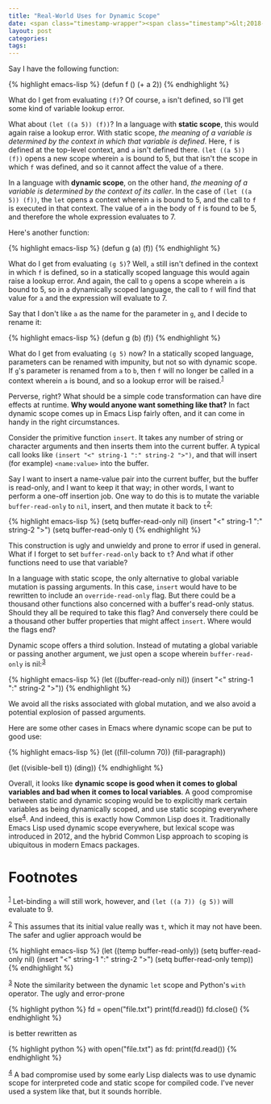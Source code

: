 ```yaml
---
title: "Real-World Uses for Dynamic Scope"
date: <span class="timestamp-wrapper"><span class="timestamp">&lt;2018-12-10 Mon&gt;</span></span>
layout: post
categories:
tags:
---
```

Say I have the following function:

{% highlight emacs-lisp %}
(defun f ()
  (+ a 2))
{% endhighlight %}

What do I get from evaluating `(f)`? Of course, `a` isn't defined, so I'll get some kind of variable lookup error.

What about `(let ((a 5)) (f))`? In a language with **static scope**, this would again raise a lookup error. With static scope, *the meaning of a variable is determined by the context in which that variable is defined*. Here, `f` is defined at the top-level context, and `a` isn't defined there. `(let ((a 5)) (f))` opens a new scope wherein `a` is bound to 5, but that isn't the scope in which `f` was defined, and so it cannot affect the value of `a` there.

In a language with **dynamic scope**, on the other hand, *the meaning of a variable is determined by the context of its caller*. In the case of `(let ((a 5)) (f))`, the `let` opens a context wherein `a` is bound to 5, and the call to `f` is executed in that context. The value of `a` in the body of `f` is found to be 5, and therefore the whole expression evaluates to 7.

Here's another function:

{% highlight emacs-lisp %}
(defun g (a)
  (f))
{% endhighlight %}

What do I get from evaluating `(g 5)`? Well, `a` still isn't defined in the context in which `f` is defined, so in a statically scoped language this would again raise a lookup error. And again, the call to `g` opens a scope wherein `a` is bound to 5, so in a dynamically scoped language, the call to `f` will find that value for `a` and the expression will evaluate to 7.

Say that I don't like `a` as the name for the parameter in `g`, and I decide to rename it:

{% highlight emacs-lisp %}
(defun g (b)
  (f))
{% endhighlight %}

What do I get from evaluating `(g 5)` now? In a statically scoped language, parameters can be renamed with impunity, but not so with dynamic scope. If `g`'s parameter is renamed from `a` to `b`, then `f` will no longer be called in a context wherein `a` is bound, and so a lookup error will be raised.<sup><a id="fnr.1" class="footref" href="#fn.1">1</a></sup>

Perverse, right? What should be a simple code transformation can have dire effects at runtime. **Why would anyone want something like that?** In fact dynamic scope comes up in Emacs Lisp fairly often, and it can come in handy in the right circumstances.

Consider the primitive function `insert`. It takes any number of string or character arguments and then inserts them into the current buffer. A typical call looks like `(insert "<" string-1 ":" string-2 ">")`, and that will insert (for example) `<name:value>` into the buffer.

Say I want to insert a name-value pair into the current buffer, but the buffer is read-only, and I want to keep it that way; in other words, I want to perform a one-off insertion job. One way to do this is to mutate the variable `buffer-read-only` to `nil`, insert, and then mutate it back to `t`<sup><a id="fnr.2" class="footref" href="#fn.2">2</a></sup>:

{% highlight emacs-lisp %}
(setq buffer-read-only nil)
(insert "<" string-1 ":" string-2 ">")
(setq buffer-read-only t)
{% endhighlight %}

This construction is ugly and unwieldy and prone to error if used in general. What if I forget to set `buffer-read-only` back to `t`? And what if other functions need to use that variable?

In a language with static scope, the only alternative to global variable mutation is passing arguments. In this case, `insert` would have to be rewritten to include an `override-read-only` flag. But there could be a thousand other functions also concerned with a buffer's read-only status. Should they all be required to take this flag? And conversely there could be a thousand other buffer properties that might affect `insert`. Where would the flags end?

Dynamic scope offers a third solution. Instead of mutating a global variable or passing another argument, we just open a scope wherein `buffer-read-only` is nil:<sup><a id="fnr.3" class="footref" href="#fn.3">3</a></sup>

{% highlight emacs-lisp %}
(let ((buffer-read-only nil))
  (insert "<" string-1 ":" string-2 ">"))
{% endhighlight %}

We avoid all the risks associated with global mutation, and we also avoid a potential explosion of passed arguments.

Here are some other cases in Emacs where dynamic scope can be put to good use:

{% highlight emacs-lisp %}
(let ((fill-column 70))
  (fill-paragraph))

(let ((visible-bell t))
  (ding))
{% endhighlight %}

Overall, it looks like **dynamic scope is good when it comes to global variables and bad when it comes to local variables**. A good compromise between static and dynamic scoping would be to explicitly mark certain variables as being dynamically scoped, and use static scoping everywhere else<sup><a id="fnr.4" class="footref" href="#fn.4">4</a></sup>. And indeed, this is exactly how Common Lisp does it. Traditionally Emacs Lisp used dynamic scope everywhere, but lexical scope was introduced in 2012, and the hybrid Common Lisp approach to scoping is ubiquitous in modern Emacs packages.

# Footnotes

<sup><a id="fn.1" href="#fnr.1">1</a></sup> Let-binding `a` will still work, however, and `(let ((a 7)) (g 5))` will evaluate to 9.

<sup><a id="fn.2" href="#fnr.2">2</a></sup> This assumes that its initial value really was `t`, which it may not have been. The safer and uglier approach would be

{% highlight emacs-lisp %}
(let ((temp buffer-read-only))
  (setq buffer-read-only nil)
  (insert "<" string-1 ":" string-2 ">")
  (setq buffer-read-only temp))
{% endhighlight %}

<sup><a id="fn.3" href="#fnr.3">3</a></sup> Note the similarity between the dynamic `let` scope and Python's `with` operator. The ugly and error-prone

{% highlight python %}
fd = open("file.txt")
print(fd.read())
fd.close()
{% endhighlight %}

is better rewritten as

{% highlight python %}
with open("file.txt") as fd:
    print(fd.read())
{% endhighlight %}

<sup><a id="fn.4" href="#fnr.4">4</a></sup> A bad compromise used by some early Lisp dialects was to use dynamic scope for interpreted code and static scope for compiled code. I've never used a system like that, but it sounds horrible.
